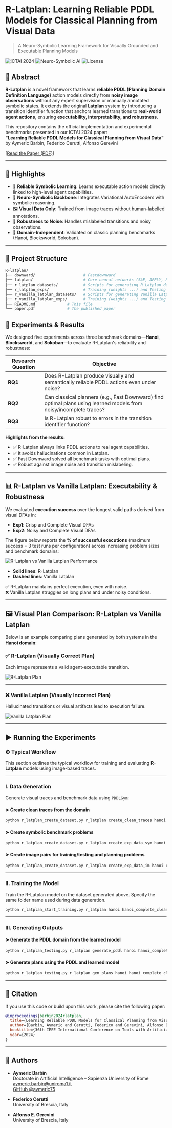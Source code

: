 # R-Latplan: Learning Reliable PDDL Models for Classical Planning from Visual Data

> A Neuro-Symbolic Learning Framework for Visually Grounded and Executable Planning Models

![ICTAI 2024](https://img.shields.io/badge/IEEE-ICTAI_2024-blue)
![Neuro-Symbolic AI](https://img.shields.io/badge/AI-Neuro--Symbolic-brightgreen)
![License](https://img.shields.io/github/license/aymeric75/R-latplan)

## 📜 Abstract

**R-Latplan** is a novel framework that learns **reliable PDDL (Planning Domain Definition Language)** action models directly from **noisy image observations** without any expert supervision or manually annotated symbolic states. It extends the original **Latplan** system by introducing a transition identifier function that anchors learned transitions to **real-world agent actions**, ensuring **executability, interpretability, and robustness**.

This repository contains the official implementation and experimental benchmarks presented in our ICTAI 2024 paper:  
**"Learning Reliable PDDL Models for Classical Planning from Visual Data"**  
by Aymeric Barbin, Federico Cerutti, Alfonso Gerevini

[[Read the Paper (PDF)]](./Learning_Reliable_PDDL_Models_for_Classical_Planning_from_Visual_Data.pdf)

---

## 🚀 Highlights

- 🔗 **Reliable Symbolic Learning**: Learns executable action models directly linked to high-level agent capabilities.
- 🧠 **Neuro-Symbolic Backbone**: Integrates Variational AutoEncoders with symbolic reasoning.
- 🖼️ **Visual Data Only**: Trained from image traces without human-labelled annotations.
- 🧪 **Robustness to Noise**: Handles mislabeled transitions and noisy observations.
- 🧩 **Domain-Independent**: Validated on classic planning benchmarks (Hanoi, Blocksworld, Sokoban).

---

## 📂 Project Structure
```bash
R-latplan/
├── downward/                     # Fastdownward
├── latplan/                      # Core neural networks (SAE, APPLY, REGRESS)
├── r_latplan_datasets/           # Scripts for generating R Latplan dataset (from PDDLGym)
├── r_latplan_exps/               # Training (weights ...) and Testing results per type of experiment (R-Latplan)
├── r_vanilla_latplan_datasets/   # Scripts for generating Vanilla Latplan dataset (from PDDLGym)
├── r_vanilla_latplan_exps/       # Training (weights ...) and Testing results per type of experiment (Vanilla Latplan)
├── README.md              # This file
└── paper.pdf              # The published paper
````

## 🧪 Experiments & Results

We designed five experiments across three benchmark domains—**Hanoi**, **Blocksworld**, and **Sokoban**—to evaluate R-Latplan's reliability and robustness:

| Research Question | Objective |
|-------------------|-----------|
| **RQ1** | Does R-Latplan produce visually and semantically reliable PDDL actions even under noise? |
| **RQ2** | Can classical planners (e.g., Fast Downward) find optimal plans using learned models from noisy/incomplete traces? |
| **RQ3** | Is R-Latplan robust to errors in the transition identifier function? |

**Highlights from the results:**

- ✅ R-Latplan always links PDDL actions to real agent capabilities.
- ✅ It avoids hallucinations common in Latplan.
- ✅ Fast Downward solved all benchmark tasks with optimal plans.
- ✅ Robust against image noise and transition mislabeling.


---

## 📊 R-Latplan vs Vanilla Latplan: Executability & Robustness

We evaluated **execution success** over the longest valid paths derived from visual DFAs in:

- **Exp1**: Crisp and Complete Visual DFAs  
- **Exp2**: Noisy and Complete Visual DFAs  

The figure below reports the **% of successful executions** (maximum success = 3 test runs per configuration) across increasing problem sizes and benchmark domains:

![R-Latplan vs Vanilla Latplan Performance](./plan_perfs_finale.png)

- **Solid lines**: R-Latplan  
- **Dashed lines**: Vanilla Latplan

✅ R-Latplan maintains perfect execution, even with noise.  
❌ Vanilla Latplan struggles on long plans and under noisy conditions.

---

## 🖼️ Visual Plan Comparison: R-Latplan vs Vanilla Latplan

Below is an example comparing plans generated by both systems in the **Hanoi domain**:

### ✅ R-Latplan (Visually Correct Plan)

Each image represents a valid agent-executable transition.

![R-Latplan Plan](./r_latplan_plan.png)

---

### ❌ Vanilla Latplan (Visually Incorrect Plan)

Hallucinated transitions or visual artifacts lead to execution failure.

![Vanilla Latplan Plan](./vanilla_latplan_plan.png)

---


## ▶️ Running the Experiments

### ⚙️ Typical Workflow

This section outlines the typical workflow for training and evaluating **R-Latplan** models using image-based traces.

---

### **I. Data Generation**

Generate visual traces and benchmark data using `PDDLGym`:

#### ➤ Create clean traces from the domain
```bash
python r_latplan_create_dataset.py r_latplan create_clean_traces hanoi
```

#### ➤ Create symbolic benchmark problems
```bash
python r_latplan_create_dataset.py r_latplan create_exp_data_sym hanoi
```

#### ➤ Create image pairs for training/testing and planning problems
```bash
python r_latplan_create_dataset.py r_latplan create_exp_data_im hanoi complete clean faultless False NOT
```

---

### **II. Training the Model**

Train the R-Latplan model on the dataset generated above. Specify the same folder name used during data generation.

```bash
python r_latplan_start_training.py r_latplan hanoi hanoi_complete_clean_faultless_withoutTI
```

---

### **III. Generating Outputs**

#### ➤ Generate the PDDL domain from the learned model
```bash
python r_latplan_testing.py r_latplan generate_pddl hanoi hanoi_complete_clean_faultless_withoutTI
```

#### ➤ Generate plans using the PDDL and learned model
```bash
python r_latplan_testing.py r_latplan gen_plans hanoi hanoi_complete_clean_faultless_withoutTI
```


---

## 📜 Citation

If you use this code or build upon this work, please cite the following paper:

```bibtex
@inproceedings{barbin2024rlatplan,
  title={Learning Reliable PDDL Models for Classical Planning from Visual Data},
  author={Barbin, Aymeric and Cerutti, Federico and Gerevini, Alfonso Emilio},
  booktitle={36th IEEE International Conference on Tools with Artificial Intelligence (ICTAI)},
  year={2024}
}
```
---

## 👤 Authors

- **Aymeric Barbin**  
  Doctorate in Artificial Intelligence – Sapienza University of Rome  
  [aymeric.barbin@uniroma1.it](mailto:aymeric.barbin@uniroma1.it)  
  [GitHub @aymeric75](https://github.com/aymeric75)

- **Federico Cerutti**  
  University of Brescia, Italy

- **Alfonso E. Gerevini**  
  University of Brescia, Italy

